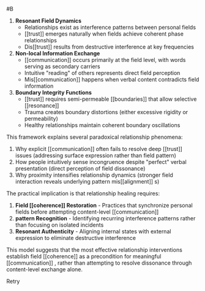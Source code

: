  #B  
1. **Resonant Field Dynamics**
    - Relationships exist as interference patterns between personal fields
    - [[trust]]  emerges naturally when fields achieve coherent phase relationships
    - Dis[[trust]]  results from destructive interference at key frequencies
2. **Non-local Information Exchange**
    - [[communication]]  occurs primarily at the field level, with words serving as secondary carriers
    - Intuitive "reading" of others represents direct field perception
    - Mis[[communication]]  happens when verbal content contradicts field information
3. **Boundary Integrity Functions**
    - [[trust]]  requires semi-permeable [[boundaries]]  that allow selective [[resonance]]
    - Trauma creates boundary distortions (either excessive rigidity or permeability)
    - Healthy relationships maintain coherent boundary oscillations

This framework explains several paradoxical relationship phenomena:

1. Why explicit [[communication]]  often fails to resolve deep [[trust]]  issues (addressing surface expression rather than field pattern)
2. How people intuitively sense incongruence despite "perfect" verbal presentation (direct perception of field dissonance)
3. Why proximity intensifies relationship dynamics (stronger field interaction reveals underlying pattern mis[[alignment]] s)

The practical implication is that relationship healing requires:

1. **Field [[coherence]] Restoration** - Practices that synchronize personal fields before attempting content-level [[communication]] 
2. **pattern Recognition** - Identifying recurring interference patterns rather than focusing on isolated incidents
3. **Resonant Authenticity** - Aligning internal states with external expression to eliminate destructive interference

This model suggests that the most effective relationship interventions establish field [[coherence]] as a precondition for meaningful [[communication]] , rather than attempting to resolve dissonance through content-level exchange alone.

Retry
